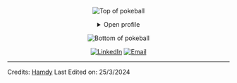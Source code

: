

<div align="center">


![Top of pokeball](https://user-images.githubusercontent.com/44261381/209363264-ac854d3c-2cc2-44c4-928e-8a08d1013f46.png)

<details>
<summary>Open profile</summary>

[comment]: <> (View Counter)
<br>
<div>
  <div align=center>
      <img height="200" alt="Screenshot_2022-12-22_at_23 08 11-removebg-preview" src="https://user-images.githubusercontent.com/44261381/209237088-3bbb1512-7486-4c36-afd8-bb60077d067b.png" alt="Avatar photo of William Guerrand">
  </div>
 <div align=center>
      <a href="https://github.com/hamdy-youssef"><img src="https://readme-typing-svg.demolab.com/?font=VT323&size=32&duration=3500&pause=300&color=A89568&center=true&vCenter=true&random=false&width=435&lines=Hey%2C+I’m+Hamdy+Youssef;IOS+Developer;Welcome+to+my+profile!" alt="Typing SVG" /></a>
  </div>
</div>

<details>
<summary>About me</summary>

[//]: # (You must have a lf before the markdown element when inside a block for it to work: https://stackoverflow.com/questions/29368902/how-can-i-wrap-my-markdown-in-an-html-div)

<div align="left">

```js
/**
 * Represents me.
 * @constructor
 * @Objc {string} city - Alexandria, Egypt.
 * @Objc {string} languagues - Arabic, English, Germany.
 * @Objc {string} jobTitle - IOS Developer.
 * @Objc {string} specialization - Building IOS applications.
 * @Objc {string} interests - AI, writing & problem-solving.
 * @Objc {string} hobbies - Climbing, reading, triathlons & playing music.
 * @Objc {string} education - FCI, KASU University.
 * @Objc {string} approachable - Yes, to collaborate on exciting projects, don't hesitate to react out.
 * @Objc {string} stength - Resolute.
 * @Objc {string} weakness - Shyness.
 * @Objc {Date} birthday - 9th of December 2002.
 * @throws {Punch} To any and all bugs.
 * @returns {Object} Hamdy.
 */
```

</div>

</details>

<details>
<summary>Tools</summary>
<div>
  <p style="display: inline-block;" align="center">
    <kbd>
      <kbd>Programming Languages</kbd>
      <br>
      <br>
      <img width="30px" src="https://uxwing.com/wp-content/themes/uxwing/download/brands-and-social-media/swift-programming-language-icon.png" /> 
      <img width="30px" src="https://uxwing.com/wp-content/themes/uxwing/download/brands-and-social-media/c-sharp-programming-language-icon.png" /> 
      <img width="30px" src="https://cdn.jsdelivr.net/gh/devicons/devicon/icons/python/python-original.svg" /> 
      <img width="30px" src="https://cdn.jsdelivr.net/gh/devicons/devicon/icons/cplusplus/cplusplus-original.svg" /> 
    </kbd>
    <kbd>
      <kbd>Mobile</kbd>
       <br>
       <br>
         <img width="30px" src="https://substackcdn.com/image/fetch/w_1456,c_limit,f_webp,q_auto:good,fl_progressive:steep/https%3A%2F%2Fsubstack-post-media.s3.amazonaws.com%2Fpublic%2Fimages%2F8ed3d547-94ff-48e1-9f20-8c14a7030a02_2000x2000.jpeg" />
       <img width="30px" src="https://cdn.jsdelivr.net/gh/devicons/devicon/icons/dart/dart-original.svg" />
       <img width="30px" src="https://cdn.jsdelivr.net/gh/devicons/devicon/icons/flutter/flutter-plain.svg" />
     </kbd>
      <kbd>
       <kbd>Back-end</kbd>
       <br>
       <br>
       <img width="30px" src="https://s3-ap-southeast-1.amazonaws.com/homepage-media/wp-content/uploads/2020/03/04092434/NET_Core_Logo.png" />
     </kbd>
    <kbd>
      <kbd>Front-end</kbd>
      <br>
      <br>
      <img width="30px" src="https://cdn.jsdelivr.net/gh/devicons/devicon/icons/html5/html5-original.svg" /> 
      <img width="30px" src="https://cdn.jsdelivr.net/gh/devicons/devicon/icons/css3/css3-plain-wordmark.svg" /> 
    </kbd>
    <kbd>
      <kbd>Database</kbd>
      <br>
      <br>
      <img width="30px" src="https://upload.wikimedia.org/wikipedia/commons/thumb/d/d7/Sql_data_base_with_logo.svg/1024px-Sql_data_base_with_logo.svg.png?20231031073357" />
    </kbd>
    <br>
    <br>
    <kbd>
      <kbd>Tools</kbd>
      <br>
      <br>
      <img width="30px" src="https://w7.pngwing.com/pngs/505/718/png-transparent-xcode-macos-bigsur-icon-thumbnail.png" />
      <img width="30px" src="https://cdn.jsdelivr.net/gh/devicons/devicon/icons/git/git-plain.svg" />
      <img width="30px" src="https://cdn.jsdelivr.net/gh/devicons/devicon/icons/vscode/vscode-original.svg" />
      <img width="30px" src="https://upload.wikimedia.org/wikipedia/en/d/d2/Sublime_Text_3_logo.png" />
      <img width="30px" src="https://cdn.jsdelivr.net/gh/devicons/devicon/icons/jupyter/jupyter-original.svg" />
      <img width="30px" src="https://cdn.jsdelivr.net/gh/devicons/devicon/icons/androidstudio/androidstudio-original.svg" />
  </kbd>
     <kbd>
      <kbd>Game Development</kbd>
      <br>
      <br>
      <img width="30px" src="https://cdn.jsdelivr.net/gh/devicons/devicon/icons/unity/unity-original.svg" />
    </kbd>
  </p>
</div>
</details>

<details>
  <summary>Quote</summary>
  <br>
  One of my favourite quotes
  <blockquote>
    “Can I say something? Um, I’m the type of person that if you ask me a question and I don’t know the answer, I’m gonna tell you that I don’t know. But I bet you what, I know how to find the answer and I will find the answer.”
    <br><strong>Chris Gardner interpreted by Will Smith in the movie "Pursuit of Happyness" (2006)</strong>
  </blockquote>
</details>

<details>
<summary>What can I do for you?</summary>
<table style="border: none">
  <tr>
  <td width="50%" valign="top">

[//]: # (Fighting against markdown and blocks isn't easy, indentation is catastrophic)

## Let's Work on Your Project Together!

If you have any questions about IOS development, feel free to <a href="mailto:hamdyyoussef962@gmail.com">contact me by email</a>, I won't bite, I promise.

  </td>
  <td width="50%" valign="top">

## It's not perfect, isn't it?

**<img alt="Feedback" src="https://img.shields.io/badge/Ask%20me-anything-1abc9c.svg">**

<blockquote>“I think it’s very important to have a feedback loop, where you’re constantly thinking about what you’ve done and how you could be doing it better.”
<br><strong>– Elon Musk</strong></blockquote>

  </td>
  </tr>
</table>
</details>

</details>

![Bottom of pokeball](https://user-images.githubusercontent.com/44261381/209363271-905d2a5e-8a18-44c0-a450-45dddd4d5036.png)

</div>

<div align=center>
  <a href="https://www.linkedin.com/in/hamdy-youssef--140127205/"><img src="https://img.shields.io/static/v1?style=for-the-badge&message=LinkedIn&color=0A66C2&logo=LinkedIn&logoColor=FFFFFF&label=" alt="LinkedIn" /></a>
  <a href="mailto:hamdyyoussef962@gmail.com?subject=Hi%20Hamdy%20,%20nice%20to%20meet%20you!"><img alt="Email" src="https://img.shields.io/static/v1?style=for-the-badge&message=Gmail&color=EA4335&logo=Gmail&logoColor=FFFFFF&label=" /></a>
</div>

-----
Credits: [Hamdy](https://github.com/hamdy-youssef)
Last Edited on: 25/3/2024

